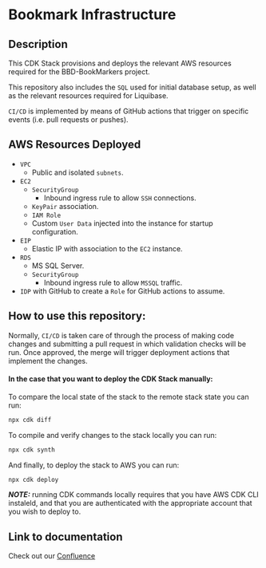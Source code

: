 # Bookmark Infrastructure
## Description
This CDK Stack provisions and deploys the relevant AWS resources required for the BBD-BookMarkers project.

This repository also includes the `SQL` used for initial database setup, as well as the relevant resources required for Liquibase.

`CI/CD` is implemented by means of GitHub actions that trigger on specific events (i.e. pull requests or pushes).

## AWS Resources Deployed
* `VPC`
    * Public and isolated `subnets`.
* `EC2`
    * `SecurityGroup`
        * Inbound ingress rule to allow `SSH` connections.
    * `KeyPair` association.
    * `IAM Role`
    * Custom `User Data` injected into the instance for startup configuration.
* `EIP`
    * Elastic IP with association to the `EC2` instance.
* `RDS`
    * MS SQL Server.
    * `SecurityGroup`
        * Inbound ingress rule to allow `MSSQL` traffic.
* `IDP` with GitHub to create a `Role` for GitHub actions to assume.

## How to use this repository:
Normally, `CI/CD` is taken care of through the process of making code changes and submitting a pull request in which validation checks will be run. Once approved, the merge will trigger deployment actions that implement the changes.

#### In the case that you want to deploy the CDK Stack manually:
To compare the local state of the stack to the remote stack state you can run:
```bash
npx cdk diff
```

To compile and verify changes to the stack locally you can run:
```bash
npx cdk synth
```

And finally, to deploy the stack to AWS you can run:
```bash
npx cdk deploy
```
**_NOTE:_** running CDK commands locally requires that you have AWS CDK CLI instaleld, and that you are authenticated with the appropriate account that you wish to deploy to.

## Link to documentation
Check out our [Confluence](https://crafdb.atlassian.net/wiki/spaces/BKMK/overview?homepageId=14975190)
